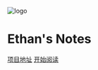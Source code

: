 ![logo](https://i.postimg.cc/W3Q3rdyQ/logo.png)

# Ethan's Notes

[项目地址](https://github.com/easonwy/notes)
[开始阅读](README.md)
